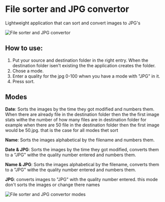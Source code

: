 # File sorter and JPG convertor
Lightweight application that can sort and convert images to JPG's

![File sorter and JPG convertor](https://github.com/JohannesBOZZ/File-sorter-and-JPG-convertor/assets/95292913/44809dff-179c-43b1-814d-ef025b673941)

## How to use:

1. Put your source and destination folder in the right entry. When the destination folder isen't existing the the application creates the folder.
2. Chose a mode.
3. Enter a quality for the jpg 0-100 whwn you have a mode with "JPG" in it.
4. Press sort.

## Modes

**Date**: Sorts the images by the time they got modified and numbers them. When there are already file in the destination folder then the the first image stats withe the number of how many files are in destination folder for example when there are 50 file in the destination folder then the first image would be 50.jpg. that is the case for all modes thet sort

**Name**: Sorts the images alphabetical by the filename and numbers them.

**Date & JPG**: Sorts the images by the time they got modified, converts them to a "JPG" withe the quality number entered and numbers them.

**Name & JPG**: Sorts the images alphabetical by the filename, converts them to a "JPG" withe the quality number entered and numbers them.

**JPG**: converts images to "JPG" with the quality number entered. this mode don't sorts the images or change there names

![File sorter and JPG convertor modes](https://github.com/JohannesBOZZ/File-sorter-and-JPG-convertor/assets/95292913/1c70e806-4048-445a-9bae-4cf202b66228)
